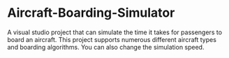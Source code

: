 # Aircraft-Boarding-Simulator

A visual studio project that can simulate the time it takes for passengers to board an aircraft. This project supports numerous different aircraft types and boarding algorithms.
You can also change the simulation speed.
